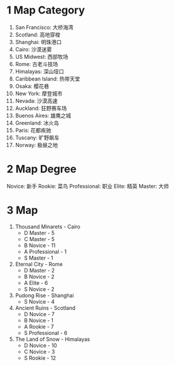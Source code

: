 
# 1 Map Category

1. San Francisco: 大桥海湾
1. Scotland: 高地穿梭
1. Shanghai: 明珠港口
1. Cairo: 沙漠迷雾
1. US Midwest: 西部牧场
1. Rome: 古老斗技场
1. Himalayas: 深山垭口
1. Caribbean Island: 热带天堂
1. Osaka: 樱花巷
1. New York: 摩登城市
1. Nevada: 沙漠高速
1. Auckland: 狂野赛车场
1. Buenos Aires: 雄鹰之城
1. Greenland: 冰火岛
1. Paris: 花都疾驰
1. Tuscany: 旷野飙车
1. Norway: 极昼之地

# 2 Map Degree

Novice: 新手
Rookie: 菜鸟
Professional: 职业
Elite: 精英
Master: 大师

# 3 Map

1. Thousand Minarets - Cairo
    * D Master - 5
    * C Master - 5
    * B Novice - 11
    * A Professional - 1
    * S Master - 1
1. Eternal City - Rome
    * D Master - 2
    * B Novice - 2
    * A Elite - 6
    * S Novice - 2
1. Pudong Rise - Shanghai
    * S Novice - 4
1. Ancient Ruins - Scotland
    * D Novice - 7
    * B Novice - 1
    * A Rookie - 7
    * S Professional - 6
1. The Land of Snow - Himalayas
    * D Novice - 10
    * C Novice - 3
    * S Rookie - 12